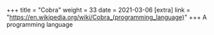 +++
title = "Cobra"
weight = 33
date = 2021-03-06
[extra]
link = "https://en.wikipedia.org/wiki/Cobra_(programming_language)"
+++
A programming language

